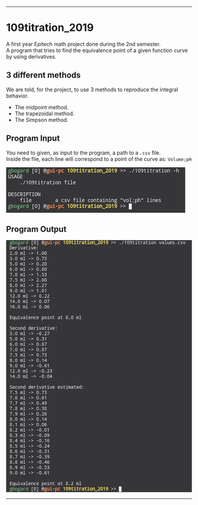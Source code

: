 ***

# 109titration_2019

A first year Epitech math project done during the 2nd semester.<br>
A program that tries to find the equivalence point of a given function curve by using derivatives.<br>

## 3 different methods

We are told, for the project, to use 3 methods to reproduce the integral behavior.<br>

* The midpoint method.
* The trapezoidal method.
* The Simpson method.

## Program Input

You need to given, as input to the program, a path to a <code>.csv</code> file.<br>
Inside the file, each line will correspond to a point of the curve as: <code>Volume;pH</code><br>

![109borwein Normal Input](https://github.com/guillaumebgd/109titration_2019/blob/master/.github_assets/109titration_normal_input.png?raw=true)

## Program Output

![109borwein Normal output](https://github.com/guillaumebgd/109titration_2019/blob/master/.github_assets/109titration_normal_output.png?raw=true)

***
